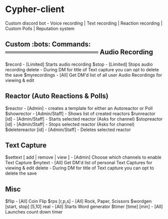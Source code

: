 # Cypher-client
Custom discord bot - Voice recording | Text recording | Reaction recording | Custom Polls | Reputation system

Custom :bots: Commands:
 ════════════════════
Audio Recording
---------------
$record - [Limited] Starts audio recording 
$stop - [Limited] Stops audio recording
delete - During DM for title of Text capture you can opt to delete the save
$myrecordings - [All] Get DM'd list of all user Audio Recordings for viewing & edit

Reactor (Auto Reactions & Polls)
---------------
$reactor - [Admin] - creates a template for either an Autoreactor or Poll
$showrector - [Admin/Staff] - Shows list of created reactors
$runreactor [id] - [Admin/Staff] - Starts selected reactor (Asks for channel)
$stopreactor [id] - [Admin/Staff] - Stops selected reactor (Asks for channel)
$deletereactor [id] - [Admin/Staff] - Deletes selected reactor

Text Capture
---------------
$settext [ add | remove | view ] - [Admin] Choose which channels to enable Text Capture
$mytext - [All] Get DM'd list of personal Text Captures for viewing & edit
delete - During DM for title of Text capture you can opt to delete the save

Misc
---------------
$flip - [All] Coin Flip
$rps [r,p,s] - [All] Rock, Paper, Scissors
$wordgen [start, stop] [5,10] real - [All] Starts Word generator
$timer [time] [min] - [All] Launches count down timer
